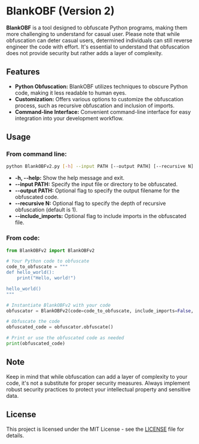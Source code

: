 # BlankOBF (Version 2)

**BlankOBF** is a tool designed to obfuscate Python programs, making them more challenging to understand for casual user. Please note that while obfuscation can deter casual users, determined individuals can still reverse engineer the code with effort. It's essential to understand that obfuscation does not provide security but rather adds a layer of complexity.

## Features
- **Python Obfuscation:** BlankOBF utilizes techniques to obscure Python code, making it less readable to human eyes.
- **Customization:** Offers various options to customize the obfuscation process, such as recursive obfuscation and inclusion of imports.
- **Command-line Interface:** Convenient command-line interface for easy integration into your development workflow.

## Usage
### From command line:
```bash
python BlankOBFv2.py [-h] --input PATH [--output PATH] [--recursive N] [--include_imports]
```
- **-h, --help:** Show the help message and exit.
- **--input PATH:** Specify the input file or directory to be obfuscated.
- **--output PATH:** Optional flag to specify the output filename for the obfuscated code.
- **--recursive N:** Optional flag to specify the depth of recursive obfuscation (default is 1).
- **--include_imports:** Optional flag to include imports in the obfuscated file.

### From code:
```python
from BlankOBFv2 import BlankOBFv2

# Your Python code to obfuscate
code_to_obfuscate = """
def hello_world():
    print("Hello, world!")

hello_world()
"""

# Instantiate BlankOBFv2 with your code
obfuscator = BlankOBFv2(code=code_to_obfuscate, include_imports=False, recursion=1)

# Obfuscate the code
obfuscated_code = obfuscator.obfuscate()

# Print or use the obfuscated code as needed
print(obfuscated_code)

```

## Note
Keep in mind that while obfuscation can add a layer of complexity to your code, it's not a substitute for proper security measures. Always implement robust security practices to protect your intellectual property and sensitive data.

## License
This project is licensed under the MIT License - see the [LICENSE](LICENSE) file for details.
